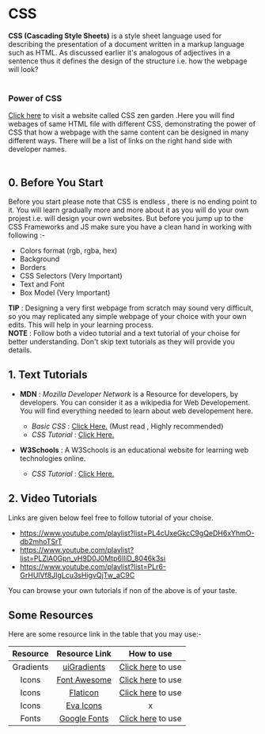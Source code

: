 # CSS
**CSS (Cascading Style Sheets)** is a style sheet language used for describing the presentation of a document written in a markup language such as HTML.
As discussed earlier it's analogous of adjectives in a sentence thus it defines the design of the structure i.e. how the webpage will look?<br/><br/>
### Power of CSS
[Click here](http://www.csszengarden.com) to visit a website called CSS zen garden .Here you will find webages of same HTML file with different CSS, 
demonstrating the power of CSS that how a webpage with the same content can be designed in many different ways. There will be a list of links on the right 
hand side with developer names.<br/><br/>

## 0. Before You Start
Before you start please note that CSS is endless , there is no ending point to it. You will learn gradually more and more about it as you will do your own projest i.e. will
design your own websites. But before you jump up to the CSS Frameworks and JS make sure you have a clean hand in working with following :-
- Colors format (rgb, rgba, hex)
- Background 
- Borders
- CSS Selectors (Very Important)
- Text and Font
- Box Model (Very Important)

**TIP** : Designing a very first webpage from scratch may sound very difficult, so you may replicated any simple webpage of your choice with your own edits. 
This will help in your learning process.<br/>
**NOTE** : Follow both a video tutorial and a text tutorial of your choise for better understanding. Don't skip text tutorials as they will provide you details.

## 1. Text Tutorials
- **MDN** : *Mozilla Developer Network* is a Resource for developers, by developers. You can consider it as a wikipedia for Web Developement. You will find everything
needed to learn about web developement here.
  - *Basic CSS* : [Click Here.](https://developer.mozilla.org/en-US/docs/Learn/Getting_started_with_the_web/CSS_basics) (Must read , Highly recommended)
  - *CSS Tutorial* : [Click Here.](https://developer.mozilla.org/en-US/docs/Web/Tutorials)
  
- **W3Schools** : A W3Schools is an educational website for learning web technologies online.
  - *CSS Tutorial* : [Click Here.](https://www.w3schools.com/css/css_intro.asp)
  
## 2. Video Tutorials
Links are given below feel free to follow tutorial of your choise.
- https://www.youtube.com/playlist?list=PL4cUxeGkcC9gQeDH6xYhmO-db2mhoTSrT
- https://www.youtube.com/playlist?list=PLZlA0Gpn_vH9D0J0Mtp6lIiD_8046k3si
- https://www.youtube.com/playlist?list=PLr6-GrHUlVf8JIgLcu3sHigvQjTw_aC9C<br/>

You can browse your own tutorials if non of the above is of your taste.

## Some Resources
Here are some resource link in the table that you may use:-<br/>

|   Resource      | Resource Link                                          | How to use                                                      |
|:---:|:---:|:---:|
| Gradients       |[uiGradients](https://uigradients.com/#SublimeLight)    | [Click here](https://www.youtube.com/watch?v=sT1j-OSZxL4) to use|
| Icons           |[Font Awesome](https://fontawesome.com/icons?d=gallery) | [Click here](https://www.youtube.com/watch?v=nkUWCQgFkR0) to use|
| Icons           |[Flaticon](https://www.flaticon.com/)                   | [Click here](https://www.youtube.com/watch?v=DK8bRhYm39Y) to use|
| Icons           |[Eva Icons](https://akveo.github.io/eva-icons/#/)       |     x                                                           |
| Fonts           |[Google Fonts](https://fonts.google.com/)               | [Click here](https://www.youtube.com/watch?v=Z3JR6mEWEEo) to use|

